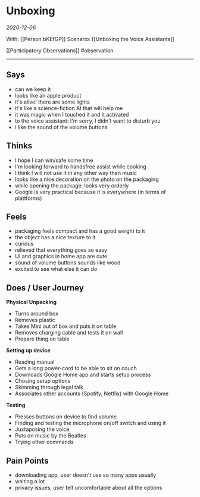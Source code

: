 # Unboxing
*2020-12-06*

With: [[Person bKEfGP]]
Scenario: [[Unboxing the Voice Assistants]]

[[Participatory Observations]] #observation

---

## Says
- can we keep it
- looks like an apple product
- it's alive! there are some lights
- it's like a science-fiction AI that will help me
- it was magic when I touched it and it activated
- to the voice assistant: I'm sorry, I didn't want to disturb you
- i like the sound of the volume buttons

## Thinks
- I hope I can win/safe some time
- I'm looking forward to handsfree assist while cooking
- I think I will not use it in any other way then music
- looks like a nice decoration on the photo on the packaging
- while opening the package: looks very orderly
- Google is very practical because it is everywhere (in terms of plattforms)

## Feels
- packaging feels compact and has a good weight to it
- the object has a nice texture to it
- curious
- relieved that everything goes so easy
- UI and graphics in home app are cute
- sound of volume buttons sounds like wood
- excited to see what else it can do

## Does / User Journey
**Physical Unpacking**
- Turns around box
- Removes plastic
- Takes Mini out of box and puts it on table
- Removes charging cable and tests it on wall
- Prepare thing on table

**Setting up device**
- Reading manual
- Gets a long power-cord to be able to sit on couch
- Downloads Google Home app and starts setup process
- Chosing setup options
- Skimming through legal talk
- Associates other accounts (Spotify, Netflix) with Google Home

**Testing**
- Presses buttons on device to find volume
- Finding and testing the microphone on/off switch and using it
- Juxtaposing the voice
- Puts on music by the Beatles
- Trying other commands

## Pain Points
- downloading app, user doesn't use so many apps usually
- waiting a lot
- privacy issues, user felt uncomfortable about all the options